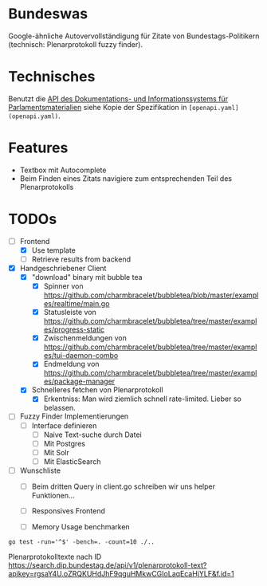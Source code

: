 # Bundeswas

Google-ähnliche Autovervollständigung für Zitate von Bundestags-Politikern (technisch: Plenarprotokoll fuzzy finder).

# Technisches

Benutzt die [API des Dokumentations- und Informationssystems für Parlamentsmaterialien](https://search.dip.bundestag.de/api/v1/swagger-ui/) siehe Kopie der Spezifikation in `[openapi.yaml](openapi.yaml)`.

# Features

- Textbox mit Autocomplete
- Beim Finden eines Zitats navigiere zum entsprechenden Teil des Plenarprotokolls

# TODOs
- [  ] Frontend
    - [x] Use template
    - [  ] Retrieve results from backend
- [x] Handgeschriebener Client
    - [x] "download" binary mit bubble tea
        - [x] Spinner von https://github.com/charmbracelet/bubbletea/blob/master/examples/realtime/main.go
        - [x] Statusleiste von https://github.com/charmbracelet/bubbletea/tree/master/examples/progress-static
        - [x] Zwischenmeldungen von https://github.com/charmbracelet/bubbletea/tree/master/examples/tui-daemon-combo
        - [x] Endmeldung von https://github.com/charmbracelet/bubbletea/tree/master/examples/package-manager
    - [x] Schnelleres fetchen von Plenarprotokoll
        - [x] Erkentniss: Man wird ziemlich schnell rate-limited. Lieber so belassen.
- [  ] Fuzzy Finder Implementierungen
    - [  ] Interface definieren
        - [  ] Naive Text-suche durch Datei
        - [  ] Mit Postgres
        - [  ] Mit Solr
        - [  ] Mit ElasticSearch
- [  ] Wunschliste
    - [  ] Beim dritten Query in client.go schreiben wir uns helper Funktionen...
    - [  ] Responsives Frontend
    - [  ] Memory Usage benchmarken



```
go test -run='^$' -bench=. -count=10 ./..
```


Plenarprotokolltexte nach ID
    https://search.dip.bundestag.de/api/v1/plenarprotokoll-text?apikey=rgsaY4U.oZRQKUHdJhF9qguHMkwCGIoLaqEcaHjYLF&f.id=1
